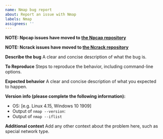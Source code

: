 ```yaml
---
name: Nmap bug report
about: Report an issue with Nmap
labels: Nmap
assignees: ''
---
```

**NOTE: Npcap issues have moved to [the Npcap repository](https://github.com/nmap/npcap/issues/)**

**NOTE: Ncrack issues have moved to [the Ncrack repository](https://github.com/nmap/ncrack/issues/)**

**Describe the bug**
A clear and concise description of what the bug is.

**To Reproduce**
Steps to reproduce the behavior, including command-line options.

**Expected behavior**
A clear and concise description of what you expected to happen.

**Version info (please complete the following information):**
 - OS: [e.g. Linux 4.15, Windows 10 1909]
 - Output of `nmap --version`:
 - Output of `nmap --iflist`

**Additional context**
Add any other context about the problem here, such as special network type.

